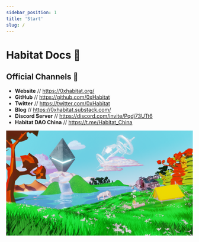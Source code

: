 ```yaml
---
sidebar_position: 1
title: 'Start'
slug: /
---
```


# Habitat Docs 🌱
## **Official Channels** 📣
* **Website** // https://0xhabitat.org/
* **GitHub** // https://github.com/0xHabitat
* **Twitter** // https://twitter.com/0xHabitat
* **Blog** // https://0xhabitat.substack.com/
* **Discord Server** // https://discord.com/invite/Pqdj73UTt6
* **Habitat DAO China** // https://t.me/Habitat_China



![banner](img/banner.png)

